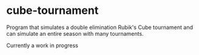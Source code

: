 # cube-tournament
Program that simulates a double elimination Rubik's Cube tournament and can simulate an entire season with many tournaments.

Currently a work in progress
